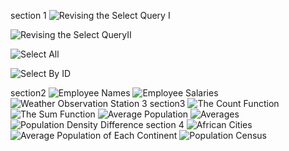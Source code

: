 section 1
![Revising the Select Query I](https://github.com/aminzoraghi/HW/assets/137122796/131a27ec-6225-495c-9c61-f37d31107616)

![Revising the Select QueryII](https://github.com/aminzoraghi/HW/assets/137122796/a0cf3321-ac42-47b7-a9e8-366385a444e5)


![Select All](https://github.com/aminzoraghi/HW/assets/137122796/ffd752d3-bd9f-4c1b-8a6b-c503949d47ee)

![Select By ID](https://github.com/aminzoraghi/HW/assets/137122796/f4009483-2a2d-4fd1-9e3d-a872a5468bc6)

section2
![Employee Names](https://github.com/aminzoraghi/HW/assets/137122796/030b2631-3245-45f1-b018-b1aa60cca5fc)
![Employee Salaries](https://github.com/aminzoraghi/HW/assets/137122796/bfc75727-ed3c-48b6-aa2a-0d97f4216888)
![Weather Observation Station 3](https://github.com/aminzoraghi/HW/assets/137122796/dfe32bfa-1c02-4972-bcba-c178043fe18f)
 section3
 ![The Count Function](https://github.com/aminzoraghi/HW/assets/137122796/0e7ef66c-cff8-4a66-9bb8-c0b4dbfd13ed)
![The Sum Function](https://github.com/aminzoraghi/HW/assets/137122796/3a5114a8-15ac-4f13-bd07-2fe8c02ecbb4)
![Average Population](https://github.com/aminzoraghi/HW/assets/137122796/f0971438-0903-4315-89c2-85176752173b)
![Averages](https://github.com/aminzoraghi/HW/assets/137122796/eb0c7830-d1db-40e7-8ea1-be5751ddf3a5)
![Population Density Difference](https://github.com/aminzoraghi/HW/assets/137122796/1b58ddb6-dac1-4024-93ed-ab132fe2fe35)
section 4
![African Cities](https://github.com/aminzoraghi/HW/assets/137122796/009a043f-4d21-4eb7-8a4a-3270e65e6868)
![Average Population of Each Continent](https://github.com/aminzoraghi/HW/assets/137122796/95a143db-b944-4b36-9f90-0f376cd3c159)
![Population Census](https://github.com/aminzoraghi/HW/assets/137122796/f97173f7-cea4-44b7-bf51-beab67acc6e1)
